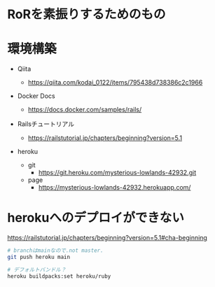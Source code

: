 # RoRを素振りするためのもの



# 環境構築

- Qiita
    - https://qiita.com/kodai_0122/items/795438d738386c2c1966
- Docker Docs
    - https://docs.docker.com/samples/rails/
- Railsチュートリアル
    - https://railstutorial.jp/chapters/beginning?version=5.1



- heroku
    - git
        - https://git.heroku.com/mysterious-lowlands-42932.git
    - page
        - https://mysterious-lowlands-42932.herokuapp.com/

# herokuへのデプロイができない
https://railstutorial.jp/chapters/beginning?version=5.1#cha-beginning

```bash
# branchはmainなので.not master.
git push heroku main

# デフォルトバンドル？
heroku buildpacks:set heroku/ruby

```